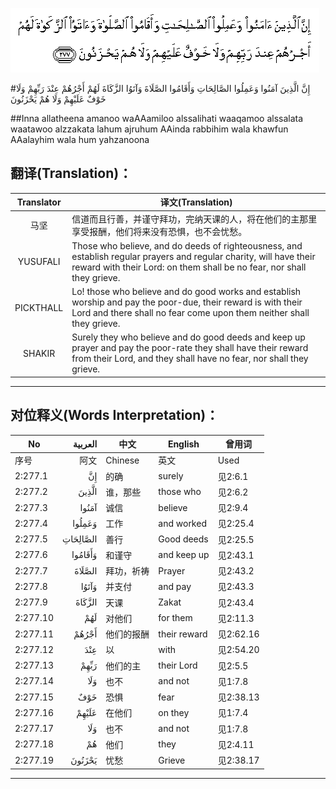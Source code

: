 ![002:277](images/002_277.gif)

#إِنَّ الَّذِينَ آمَنُوا وَعَمِلُوا الصَّالِحَاتِ وَأَقَامُوا الصَّلَاةَ وَآتَوُا الزَّكَاةَ لَهُمْ أَجْرُهُمْ عِنْدَ رَبِّهِمْ وَلَا خَوْفٌ عَلَيْهِمْ وَلَا هُمْ يَحْزَنُونَ 

##Inna allatheena amanoo waAAamiloo alssalihati waaqamoo alssalata waatawoo alzzakata lahum ajruhum AAinda rabbihim wala khawfun AAalayhim wala hum yahzanoona 

## 翻译(Translation)：

| Translator | 译文(Translation)                                            |
| :--------: | ------------------------------------------------------------ |
|    马坚    | 信道而且行善，并谨守拜功，完纳天课的人，将在他们的主那里享受报酬，他们将来没有恐惧，也不会忧愁。 |
|  YUSUFALI  | Those who believe, and do deeds of righteousness, and establish regular prayers and regular charity, will have their reward with their Lord: on them shall be no fear, nor shall they grieve. |
| PICKTHALL  | Lo! those who believe and do good works and establish worship and pay the poor-due, their reward is with their Lord and there shall no fear come upon them neither shall they grieve. |
|   SHAKIR   | Surely they who believe and do good deeds and keep up prayer and pay the poor-rate they shall have their reward from their Lord, and they shall have no fear, nor shall they grieve. |

---

## 对位释义(Words Interpretation)：

| No   | العربية | 中文    | English | 曾用词 |
| ---- | ------: | ------- | ------- | ------ |
| 序号 |    阿文 | Chinese | 英文    | Used   |
| 2:277.1  | إِنَّ       | 的确       | surely       | 见2:6.1   |
| 2:277.2  | الَّذِينَ    | 谁，那些   | those who    | 见2:6.2   |
| 2:277.3  | آمَنُوا    | 诚信       | believe      | 见2:9.4   |
| 2:277.4  | وَعَمِلُوا   | 工作       | and worked   | 见2:25.4  |
| 2:277.5  | الصَّالِحَاتِ | 善行       | Good deeds   | 见2:25.5  |
| 2:277.6  | وَأَقَامُوا  | 和谨守     | and keep up  | 见2:43.1  |
| 2:277.7  | الصَّلَاةَ   | 拜功，祈祷 | Prayer       | 见2:43.2  |
| 2:277.8  | وَآتَوُا    | 并支付     | and pay      | 见2:43.3  |
| 2:277.9  | الزَّكَاةَ   | 天课       | Zakat        | 见2:43.4  |
| 2:277.10 | لَهُمْ      | 对他们     | for them     | 见2:11.3  |
| 2:277.11 | أَجْرُهُمْ    | 他们的报酬 | their reward | 见2:62.16 |
| 2:277.12 | عِنْدَ      | 以         | with         | 见2:54.20 |
| 2:277.13 | رَبِّهِمْ     | 他们的主   | their Lord   | 见2:5.5   |
| 2:277.14 | وَلَا      | 也不       | and not      | 见1:7.8   |
| 2:277.15 | خَوْفٌ      | 恐惧       | fear         | 见2:38.13 |
| 2:277.16 | عَلَيْهِمْ    | 在他们     | on they      | 见1:7.4   |
| 2:277.17 | وَلَا      | 也不       | and not      | 见1:7.8   |
| 2:277.18 | هُمْ       | 他们       | they         | 见2:4.11  |
| 2:277.19 | يَحْزَنُونَ   | 忧愁       | Grieve       | 见2:38.17 |

---

